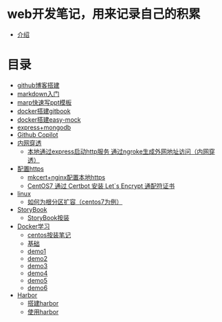 # web开发笔记，用来记录自己的积累
* [介绍](README.md)

# 目录
* [github博客搭建](github_blog/readme.md)
* [markdown入门](markdown/README.md)
* [marp快速写ppt模板](marp/README.md)
* [docker搭建gitbook](gitbook/index.md)
* [docker搭建easy-mock](dockerEasyMock/README.md)
* [express+mongodb](expressMongodb/index.md)
* [Github Copilot](GithubCopilot/index.md)
* [内网穿透]()
  * [本地通过express启动http服务 通过ngroke生成外网地址访问（内网穿透）](ngroke/ngroke.md)
* [配置https]()
    * [mkcert+nginx配置本地https](mkcert/index.md)
    * [CentOS7 通过 Certbot 安装 Let`s Encrypt 通配符证书](letSEncrypt/index.md)
* [linux]()
    * [如何为根分区扩容（centos7为例）](linux/extendsDist.md)
* [StoryBook]()
    * [StoryBook按装](StoryBook/index.md)
* [Docker学习]()
    * [centos按装笔记](dockerLearn/centosisntall.md)
    * [基础](dockerLearn/lession1.md)
    * [demo1](dockerLearn/demo1.md)
    * [demo2](dockerLearn/demo2.md)
    * [demo3](dockerLearn/demo3.md)
    * [demo4](dockerLearn/demo4.md)
    * [demo5](dockerLearn/demo5.md)
    * [demo6](dockerLearn/demo6.md)
* [Harbor]()
    * [搭建harbor](harbor/README.md) 
    * [使用harbor](harbor/use.md)




